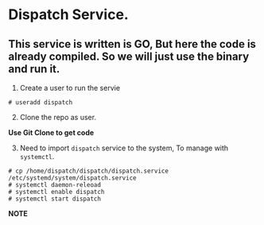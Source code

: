 # Dispatch Service.

## This service is written is GO, But here the code is already compiled. So we will just use the binary and run it.

1. Create a user to run the servie 

```
# useradd dispatch
```

2. Clone the repo as user.

**Use Git Clone to get code**

3. Need to import `dispatch` service to the system, To manage with `systemctl`.

```
# cp /home/dispatch/dispatch/dispatch.service /etc/systemd/system/dispatch.service
# systemctl daemon-releoad
# systemctl enable dispatch 
# systemctl start dispatch
```


**NOTE**